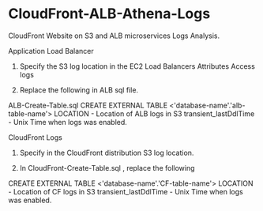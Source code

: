 # CloudFront-ALB-Athena-Logs
CloudFront Website on S3 and ALB microservices Logs Analysis.

Application Load Balancer 

1. Specify the S3 log location in the EC2 Load Balancers Attributes Access logs

2. Replace the following in ALB sql file.
 
ALB-Create-Table.sql
CREATE EXTERNAL TABLE <'database-name'.'alb-table-name'>
LOCATION - Location of ALB logs in S3
transient_lastDdlTime - Unix Time when logs was enabled.


CloudFront Logs 

1. Specify in the CloudFront distribution S3 log location.

2. In CloudFront-Create-Table.sql , replace the following  

CREATE EXTERNAL TABLE <'database-name'.'CF-table-name'>
LOCATION - Location of CF logs in S3
transient_lastDdlTime - Unix Time when logs was enabled.
